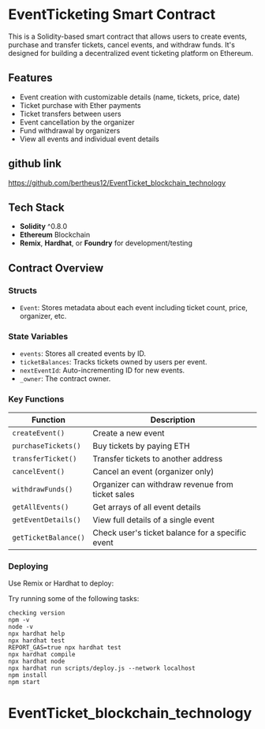 
#  EventTicketing Smart Contract

This is a Solidity-based smart contract that allows users to create events, purchase and transfer tickets, cancel events, and withdraw funds. It's designed for building a decentralized event ticketing platform on Ethereum.

##  Features

- Event creation with customizable details (name, tickets, price, date)
- Ticket purchase with Ether payments
-  Ticket transfers between users
-  Event cancellation by the organizer
-  Fund withdrawal by organizers
-  View all events and individual event details

## github link  
https://github.com/bertheus12/EventTicket_blockchain_technology

##  Tech Stack

- **Solidity** ^0.8.0
- **Ethereum** Blockchain
- **Remix**, **Hardhat**, or **Foundry** for development/testing

##  Contract Overview

### Structs

- `Event`: Stores metadata about each event including ticket count, price, organizer, etc.

### State Variables

- `events`: Stores all created events by ID.
- `ticketBalances`: Tracks tickets owned by users per event.
- `nextEventId`: Auto-incrementing ID for new events.
- `_owner`: The contract owner.

### Key Functions

| Function | Description |
|----------|-------------|
| `createEvent()` | Create a new event |
| `purchaseTickets()` | Buy tickets by paying ETH |
| `transferTicket()` | Transfer tickets to another address |
| `cancelEvent()` | Cancel an event (organizer only) |
| `withdrawFunds()` | Organizer can withdraw revenue from ticket sales |
| `getAllEvents()` | Get arrays of all event details |
| `getEventDetails()` | View full details of a single event |
| `getTicketBalance()` | Check user's ticket balance for a specific event |

### Deploying

Use Remix or Hardhat to deploy:

Try running some of the following tasks:

```shell
checking version 
npm -v
node -v
npx hardhat help
npx hardhat test
REPORT_GAS=true npx hardhat test
npx hardhat compile
npx hardhat node
npx hardhat run scripts/deploy.js --network localhost
npm install
npm start

```
# EventTicket_blockchain_technology
